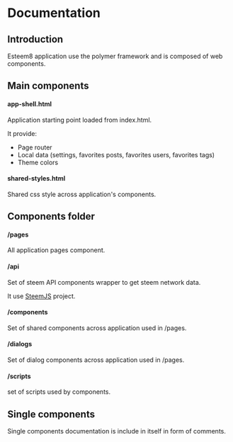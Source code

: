 # Documentation
## Introduction

Esteem8 application use the polymer framework and is composed of web components.

## Main components
#### app-shell.html

Application starting point loaded from index.html.

It provide:
* Page router
* Local data (settings, favorites posts, favorites users, favorites tags)
* Theme colors

#### shared-styles.html

Shared css style across application's components.

## Components folder
#### /pages

All application pages component.

#### /api

Set of steem API components wrapper to get steem network data.

It use [SteemJS](https://github.com/adcpm/steem) project.

#### /components
Set of shared components across application used in /pages.

#### /dialogs
Set of dialog components across application used in /pages.

#### /scripts
set of scripts used by components.

## Single components
Single components documentation is include in itself in form of comments.
